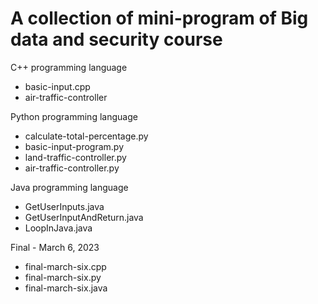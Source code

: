 # A collection of mini-program of Big data and security course

C++ programming language
 - basic-input.cpp
 - air-traffic-controller

Python programming language
 - calculate-total-percentage.py
 - basic-input-program.py
 - land-traffic-controller.py
 - air-traffic-controller.py

 Java programming language
 - GetUserInputs.java
 - GetUserInputAndReturn.java
 - LoopInJava.java

Final - March 6, 2023
- final-march-six.cpp
- final-march-six.py
- final-march-six.java
